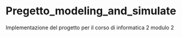 # Pregetto_modeling_and_simulate
Implementazione del progetto per il corso di informatica 2 modulo 2
